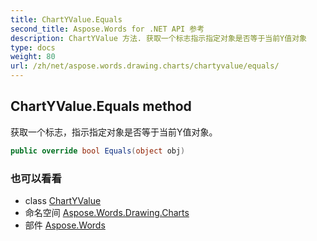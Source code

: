 ```yaml
---
title: ChartYValue.Equals
second_title: Aspose.Words for .NET API 参考
description: ChartYValue 方法. 获取一个标志指示指定对象是否等于当前Y值对象
type: docs
weight: 80
url: /zh/net/aspose.words.drawing.charts/chartyvalue/equals/
---
```

## ChartYValue.Equals method

获取一个标志，指示指定对象是否等于当前Y值对象。

```csharp
public override bool Equals(object obj)
```

### 也可以看看

* class [ChartYValue](../)
* 命名空间 [Aspose.Words.Drawing.Charts](../../chartyvalue/)
* 部件 [Aspose.Words](../../../)


